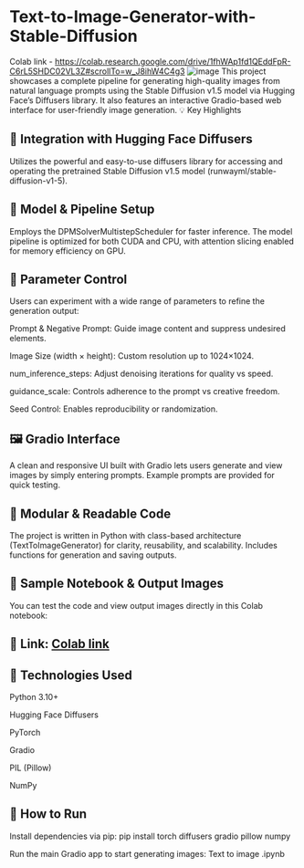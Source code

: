 # Text-to-Image-Generator-with-Stable-Diffusion
Colab link - https://colab.research.google.com/drive/1fhWAp1fd1QEddFpR-C6rL5SHDC02VL3Z#scrollTo=w_J8ihW4C4g3
![image](https://github.com/user-attachments/assets/104afbc3-58a3-4dc1-8d29-07873d186230)
This project showcases a complete pipeline for generating high-quality images from natural language prompts using the Stable Diffusion v1.5 model via Hugging Face’s Diffusers library. It also features an interactive Gradio-based web interface for user-friendly image generation.
💡 Key Highlights

## 🔗 Integration with Hugging Face Diffusers
Utilizes the powerful and easy-to-use diffusers library for accessing and operating the pretrained Stable Diffusion v1.5 model (runwayml/stable-diffusion-v1-5).

## 🧠 Model & Pipeline Setup
Employs the DPMSolverMultistepScheduler for faster inference. The model pipeline is optimized for both CUDA and CPU, with attention slicing enabled for memory efficiency on GPU.

## 🧪 Parameter Control
Users can experiment with a wide range of parameters to refine the generation output:

Prompt & Negative Prompt: Guide image content and suppress undesired elements.

Image Size (width × height): Custom resolution up to 1024×1024.

num_inference_steps: Adjust denoising iterations for quality vs speed.

guidance_scale: Controls adherence to the prompt vs creative freedom.

Seed Control: Enables reproducibility or randomization.

## 🖼️ Gradio Interface
A clean and responsive UI built with Gradio lets users generate and view images by simply entering prompts. Example prompts are provided for quick testing.

## 📁 Modular & Readable Code
The project is written in Python with class-based architecture (TextToImageGenerator) for clarity, reusability, and scalability. Includes functions for generation and saving outputs.

## 📌 Sample Notebook & Output Images
You can test the code and view output images directly in this Colab notebook:

## 🔗 Link: [Colab link](https://colab.research.google.com/drive/1fhWAp1fd1QEddFpR-C6rL5SHDC02VL3Z#scrollTo=w_J8ihW4C4g3)

## 🚀 Technologies Used

Python 3.10+

Hugging Face Diffusers

PyTorch

Gradio

PIL (Pillow)

NumPy

## 🔧 How to Run

Install dependencies via pip:
pip install torch diffusers gradio pillow numpy

Run the main Gradio app to start generating images:
Text to image .ipynb
